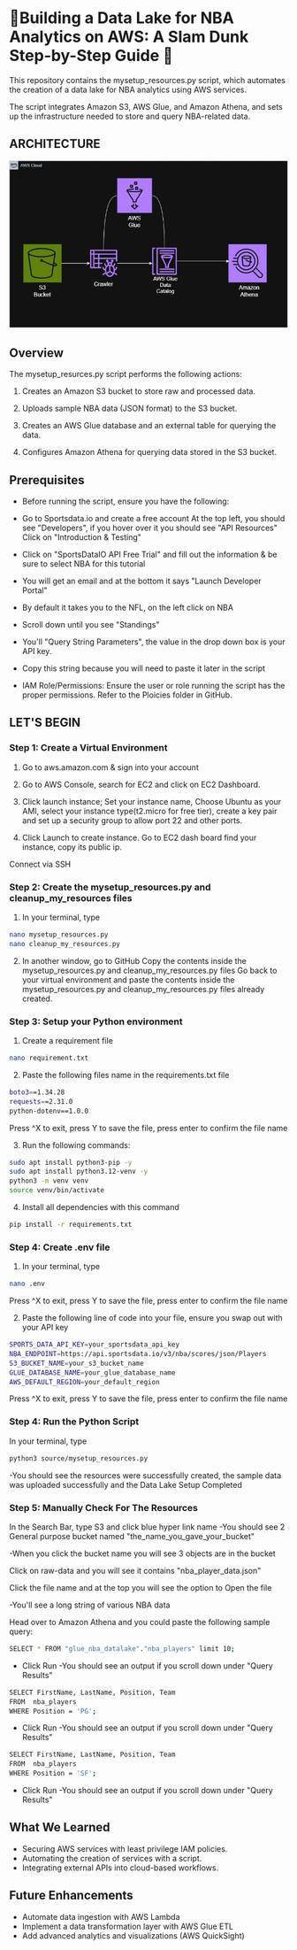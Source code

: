 # 🏀Building a Data Lake for NBA Analytics on AWS: A Slam Dunk Step-by-Step Guide 🏀

This repository contains the mysetup_resources.py script, which automates the creation of a data lake for NBA analytics using AWS services.

The script integrates Amazon S3, AWS Glue, and Amazon Athena, and sets up the infrastructure needed to store and query NBA-related data.

## ARCHITECTURE

![](./image/NBA%20DataLake%20on%20AWS-2.jpg)

## Overview

The mysetup_resurces.py script performs the following actions:

1. Creates an Amazon S3 bucket to store raw and processed data.

2. Uploads sample NBA data (JSON format) to the S3 bucket.
3. Creates an AWS Glue database and an external table for querying the data.
4. Configures Amazon Athena for querying data stored in the S3 bucket.

## Prerequisites

* Before running the script, ensure you have the following:

* Go to Sportsdata.io and create a free account At the top left, you should see "Developers", if you hover over it you should see "API Resources" Click on "Introduction & Testing"

* Click on "SportsDataIO API Free Trial" and fill out the information & be sure to select NBA for this tutorial

* You will get an email and at the bottom it says "Launch Developer Portal"

* By default it takes you to the NFL, on the left click on NBA

* Scroll down until you see "Standings"

* You'll "Query String Parameters", the value in the drop down box is your API key.

* Copy this string because you will need to paste it later in the script

* IAM Role/Permissions: Ensure the user or role running the script has the proper permissions. Refer to the Ploicies folder in GitHub.



## LET'S BEGIN

### Step 1: Create a Virtual Environment

1. Go to aws.amazon.com & sign into your account

2. Go to AWS Console, search for EC2 and click on EC2 Dashboard.

3. Click launch instance; Set your instance name, Choose Ubuntu as your AMI,
select your instance type(t2.micro for free tier), create a key pair and set up a security group to allow port 22 and other ports.

4. Click Launch to create instance. Go to EC2 dash board find your instance, copy its public ip.

Connect via SSH

### Step 2: Create the mysetup_resources.py and cleanup_my_resources files

1. In your terminal, type

```bash
nano mysetup_resources.py
nano cleanup_my_resources.py
```

2. In another window, go to GitHub
Copy the contents inside the mysetup_resources.py and cleanup_my_resources.py files
Go back to your virtual environment and paste the contents inside the mysetup_resources.py and cleanup_my_resources.py files already created.

### Step 3: Setup your Python environment

1. Create a requirement file

```bash
nano requirement.txt
```

2. Paste the following files name in the requirements.txt file

```bash
boto3==1.34.28
requests==2.31.0
python-dotenv==1.0.0
```

Press ^X to exit, press Y to save the file, press enter to confirm the file name

3. Run the following commands:

```bash
sudo apt install python3-pip -y
sudo apt install python3.12-venv -y
python3 -m venv venv
source venv/bin/activate
```

4. Install all dependencies with this command

```bash
pip install -r requirements.txt
```

### Step 4: Create .env file

1. In your terminal, type

```bash
nano .env
```

Press ^X to exit, press Y to save the file, press enter to confirm the file name

2. Paste the following line of code into your file, ensure you swap out with your API key

```bash
SPORTS_DATA_API_KEY=your_sportsdata_api_key
NBA_ENDPOINT=https://api.sportsdata.io/v3/nba/scores/json/Players
S3_BUCKET_NAME=your_s3_bucket_name
GLUE_DATABASE_NAME=your_glue_database_name
AWS_DEFAULT_REGION=your_default_region
```

Press ^X to exit, press Y to save the file, press enter to confirm the file name

### Step 4: Run the Python Script

In your terminal, type

```bash
python3 source/mysetup_resources.py
```

-You should see the resources were successfully created, the sample data was uploaded successfully and the Data Lake Setup Completed

### Step 5: Manually Check For The Resources

In the Search Bar, type S3 and click blue hyper link name
-You should see 2 General purpose bucket named "the_name_you_gave_your_bucket"

-When you click the bucket name you will see 3 objects are in the bucket

Click on raw-data and you will see it contains "nba_player_data.json"

Click the file name and at the top you will see the option to Open the file

-You'll see a long string of various NBA data

Head over to Amazon Athena and you could paste the following sample query:

```bash
SELECT * FROM "glue_nba_datalake"."nba_players" limit 10;
```

  * Click Run -You should see an output if you scroll down under "Query Results"

```bash
SELECT FirstName, LastName, Position, Team
FROM  nba_players
WHERE Position = 'PG';
```

  * Click Run -You should see an output if you scroll down under "Query Results"

```bash
SELECT FirstName, LastName, Position, Team
FROM  nba_players
WHERE Position = 'SF';
```

  * Click Run -You should see an output if you scroll down under "Query Results"

## What We Learned

* Securing AWS services with least privilege IAM policies.
* Automating the creation of services with a script.
* Integrating external APIs into cloud-based workflows.

## Future Enhancements

* Automate data ingestion with AWS Lambda
* Implement a data transformation layer with AWS Glue ETL
* Add advanced analytics and visualizations (AWS QuickSight)
